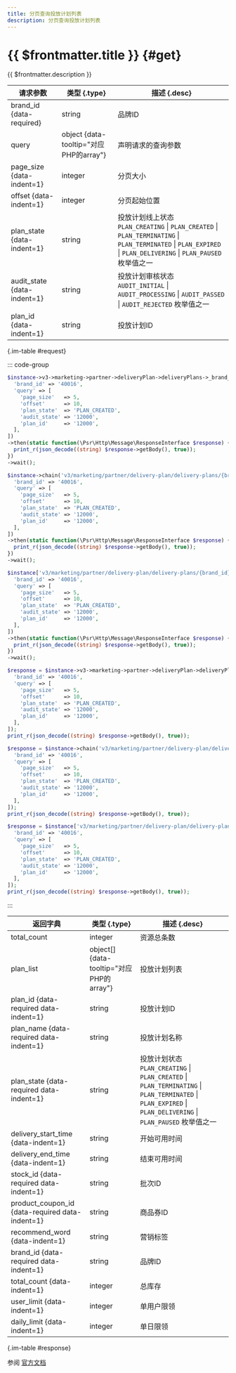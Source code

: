 ```yaml
---
title: 分页查询投放计划列表
description: 分页查询投放计划列表
---
```


# {{ $frontmatter.title }} {#get}

{{ $frontmatter.description }}

| 请求参数 | 类型 {.type} | 描述 {.desc}
| --- | --- | ---
| brand_id {data-required} | string | 品牌ID
| query | object {data-tooltip="对应PHP的array"} | 声明请求的查询参数
| page_size {data-indent=1} | integer | 分页大小
| offset {data-indent=1} | integer | 分页起始位置
| plan_state {data-indent=1} | string | 投放计划线上状态<br/>`PLAN_CREATING` \| `PLAN_CREATED` \| `PLAN_TERMINATING` \| `PLAN_TERMINATED` \| `PLAN_EXPIRED` \| `PLAN_DELIVERING` \| `PLAN_PAUSED` 枚举值之一
| audit_state {data-indent=1} | string | 投放计划审核状态<br/>`AUDIT_INITIAL` \| `AUDIT_PROCESSING` \| `AUDIT_PASSED` \| `AUDIT_REJECTED` 枚举值之一
| plan_id {data-indent=1} | string | 投放计划ID

{.im-table #request}

::: code-group

```php [异步纯链式]
$instance->v3->marketing->partner->deliveryPlan->deliveryPlans->_brand_id_->deliveryPlans->getAsync([
  'brand_id' => '40016',
  'query' => [
    'page_size'   => 5,
    'offset'      => 10,
    'plan_state'  => 'PLAN_CREATED',
    'audit_state' => '12000',
    'plan_id'     => '12000',
  ],
])
->then(static function(\Psr\Http\Message\ResponseInterface $response) {
  print_r(json_decode((string) $response->getBody(), true));
})
->wait();
```

```php [异步声明式]
$instance->chain('v3/marketing/partner/delivery-plan/delivery-plans/{brand_id}/delivery-plans')->getAsync([
  'brand_id' => '40016',
  'query' => [
    'page_size'   => 5,
    'offset'      => 10,
    'plan_state'  => 'PLAN_CREATED',
    'audit_state' => '12000',
    'plan_id'     => '12000',
  ],
])
->then(static function(\Psr\Http\Message\ResponseInterface $response) {
  print_r(json_decode((string) $response->getBody(), true));
})
->wait();
```

```php [异步属性式]
$instance['v3/marketing/partner/delivery-plan/delivery-plans/{brand_id}/delivery-plans']->getAsync([
  'brand_id' => '40016',
  'query' => [
    'page_size'   => 5,
    'offset'      => 10,
    'plan_state'  => 'PLAN_CREATED',
    'audit_state' => '12000',
    'plan_id'     => '12000',
  ],
])
->then(static function(\Psr\Http\Message\ResponseInterface $response) {
  print_r(json_decode((string) $response->getBody(), true));
})
->wait();
```

```php [同步纯链式]
$response = $instance->v3->marketing->partner->deliveryPlan->deliveryPlans->_brand_id_->deliveryPlans->get([
  'brand_id' => '40016',
  'query' => [
    'page_size'   => 5,
    'offset'      => 10,
    'plan_state'  => 'PLAN_CREATED',
    'audit_state' => '12000',
    'plan_id'     => '12000',
  ],
]);
print_r(json_decode((string) $response->getBody(), true));
```

```php [同步声明式]
$response = $instance->chain('v3/marketing/partner/delivery-plan/delivery-plans/{brand_id}/delivery-plans')->get([
  'brand_id' => '40016',
  'query' => [
    'page_size'   => 5,
    'offset'      => 10,
    'plan_state'  => 'PLAN_CREATED',
    'audit_state' => '12000',
    'plan_id'     => '12000',
  ],
]);
print_r(json_decode((string) $response->getBody(), true));
```

```php [同步属性式]
$response = $instance['v3/marketing/partner/delivery-plan/delivery-plans/{brand_id}/delivery-plans']->get([
  'brand_id' => '40016',
  'query' => [
    'page_size'   => 5,
    'offset'      => 10,
    'plan_state'  => 'PLAN_CREATED',
    'audit_state' => '12000',
    'plan_id'     => '12000',
  ],
]);
print_r(json_decode((string) $response->getBody(), true));
```

:::

| 返回字典 | 类型 {.type} | 描述 {.desc}
| --- | --- | ---
| total_count | integer | 资源总条数
| plan_list | object[] {data-tooltip="对应PHP的array"} | 投放计划列表
| plan_id {data-required data-indent=1} | string | 投放计划ID
| plan_name {data-required data-indent=1} | string | 投放计划名称
| plan_state {data-required data-indent=1} | string | 投放计划状态<br/>`PLAN_CREATING` \| `PLAN_CREATED` \| `PLAN_TERMINATING` \| `PLAN_TERMINATED` \| `PLAN_EXPIRED` \| `PLAN_DELIVERING` \| `PLAN_PAUSED` 枚举值之一
| delivery_start_time {data-indent=1} | string | 开始可用时间
| delivery_end_time {data-indent=1} | string | 结束可用时间
| stock_id {data-required data-indent=1} | string | 批次ID
| product_coupon_id {data-required data-indent=1} | string | 商品券ID
| recommend_word {data-indent=1} | string | 营销标签
| brand_id {data-required data-indent=1} | string | 品牌ID
| total_count {data-indent=1} | integer | 总库存
| user_limit {data-indent=1} | integer | 单用户限领
| daily_limit {data-indent=1} | integer | 单日限领

{.im-table #response}

参阅 [官方文档](https://pay.weixin.qq.com/doc/v3/partner/4016184563)
